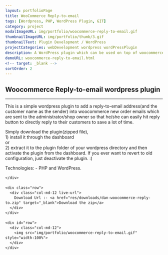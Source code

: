 ```yaml
---
layout: portfolioPage
title: WooCommerce Reply-to-email
tags: [Wordpress, PHP, WordPress Plugin, GIT]
category: project
modalImageURL: img/portfolio/woocommerce-reply-to-email.gif
thumbnailImageURL: img/portfolio/thumb/3.gif
thumbnailText: Plugin Development / WordPress
projectCategories: webDevelopment wordpress wordPressPlugin
description: A WordPress plugin which can be used on top of woocommerce plugin to add a reply to email address to new order emails so that the admin can directly reply to the customer by clicking reply button.
demoURL: woocommerce-reply-to-email.html
<!-- target: _blank -->
sortOrder: 2
---
```

<!-- Experience Section -->
<div id="works" class="text-center">
  <div class="container">
    <div class="section-title center" >
      <h2>Woocommerce Reply-to-email wordpress plugin</h2>
      <hr>
      <p>
        This is a simple wordpress plugin to add a reply-to-email address(and the customer name as the sender) into woocommerce new order emails which are sent to the administrator/shop owner so that he/she can easily hit reply button to directly reply to their customers to save a lot of time.
      </p>
      <p>
        Simply download the plugin(zipped file),<br>
        1) install it through the dashboard <br>or<br>
        2) extract it to the plugin folder of your wordpress directory and then activate the plugin from the dashboard. If you ever want to revert to old configuration, just deactivate the plugin. :)
      </p>
      <p>Technologies: - PHP and WordPress.</p>

    </div>

    <div class="row">
      <div class="col-md-12 live-url">
        Download Url :- <a href="res/downloads/dan-woocommerce-reply-to.zip" target="_blank">Download the zip</a>
      </div>
    </div>

    <div id="row">
      <div class="col-md-12">
        <img src="img/portfolio/woocommerce-reply-to-email.gif" style="width:100%">
      </div>
    </div>
  </div>
</div>
